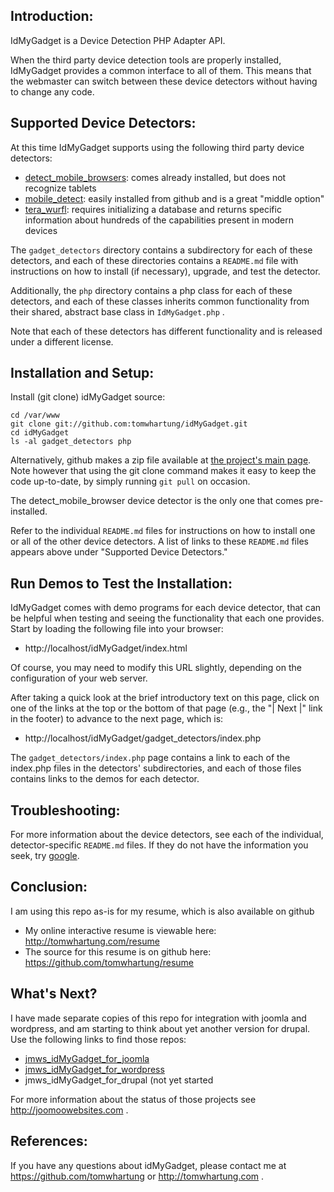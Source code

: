 
## Introduction:

IdMyGadget is a Device Detection PHP Adapter API.

When the third party device detection tools are properly installed, IdMyGadget provides a common interface to all of them.  This means that the webmaster can switch between these device detectors without having to change any code.

## Supported Device Detectors:

At this time IdMyGadget supports using the following third party device detectors:

* [detect_mobile_browsers](https://github.com/tomwhartung/idMyGadget/blob/master/gadget_detectors/detect_mobile_browsers/README.md): comes already installed, but does not recognize tablets
* [mobile_detect](https://github.com/tomwhartung/idMyGadget/blob/master/gadget_detectors/mobile_detect/README.md): easily installed from github and is a great "middle option"
* [tera_wurfl](https://github.com/tomwhartung/idMyGadget/blob/master/gadget_detectors/tera_wurfl/README.md): requires initializing a database and returns specific information about hundreds of the capabilities present in modern devices

The `gadget_detectors` directory contains a subdirectory for each of these detectors, and each of these directories contains a `README.md` file with instructions on how to install (if necessary), upgrade, and test the detector.

Additionally, the `php` directory contains a php class for each of these detectors, and each of these classes inherits common functionality from their shared, abstract base class in `IdMyGadget.php` .

Note that each of these detectors has different functionality and is released under a different license.

## Installation and Setup:

Install (git clone) idMyGadget source:
```
cd /var/www
git clone git://github.com:tomwhartung/idMyGadget.git
cd idMyGadget
ls -al gadget_detectors php
```

Alternatively, github makes a zip file available at [the project's main page](https://github.com/tomwhartung/idMyGadget).  Note however that using the git clone command makes it easy to keep the code up-to-date, by simply running `git pull` on occasion.

The detect_mobile_browser device detector is the only one that comes pre-installed.

Refer to the individual `README.md` files for instructions on how to install one or all of the other device detectors.  A list of links to these `README.md` files appears above under "Supported Device Detectors."

## Run Demos to Test the Installation:

IdMyGadget comes with demo programs for each device detector, that can be helpful when testing and seeing the functionality that each one provides.  Start by loading the following file into your browser:

* http://localhost/idMyGadget/index.html

Of course, you may need to modify this URL slightly, depending on the configuration of your web server.

After taking a quick look at the brief introductory text on this page, click on one of the links at the top or the bottom of that page (e.g., the "| Next |" link in the footer) to advance to the next page, which is:

* http://localhost/idMyGadget/gadget_detectors/index.php

The `gadget_detectors/index.php` page contains a link to each of the index.php files in the detectors' subdirectories, and each of those files contains links to the demos for each detector.

## Troubleshooting:

For more information about the device detectors, see each of the individual, detector-specific `README.md` files.  If they do not have the information you seek, try [google](http://google.com).

## Conclusion:

I am using this repo as-is for my resume, which is also available on github

* My online interactive resume is viewable here: http://tomwhartung.com/resume
* The source for this resume is on github here: https://github.com/tomwhartung/resume

## What's Next?

I have made separate copies of this repo for integration with joomla and wordpress, and am starting to think about yet another version for drupal.  Use the following links to find those repos:

* [jmws_idMyGadget_for_joomla](https://github.com/tomwhartung/jmws_idMyGadget_for_joomla)
* [jmws_idMyGadget_for_wordpress](https://github.com/tomwhartung/jmws_idMyGadget_for_wordpress)
* jmws_idMyGadget_for_drupal (not yet started

For more information about the status of those projects see http://joomoowebsites.com .

## References:

If you have any questions about idMyGadget, please contact me at https://github.com/tomwhartung or http://tomwhartung.com .

